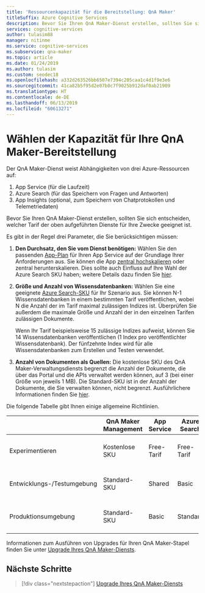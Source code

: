 ```yaml
---
title: 'Ressourcenkapazität für die Bereitstellung: QnA Maker'
titleSuffix: Azure Cognitive Services
description: Bevor Sie Ihren QnA Maker-Dienst erstellen, sollten Sie sich entscheiden, welcher Tarif der oben aufgeführten Dienste für Ihre Zwecke geeignet ist.
services: cognitive-services
author: tulasim88
manager: nitinme
ms.service: cognitive-services
ms.subservice: qna-maker
ms.topic: article
ms.date: 01/24/2019
ms.author: tulasim
ms.custom: seodec18
ms.openlocfilehash: a332d263526bb6507e7394c205caa1c4d1f9e3e6
ms.sourcegitcommit: 41ca82b5f95d2e07b0c7f9025b912daf0ab21909
ms.translationtype: HT
ms.contentlocale: de-DE
ms.lasthandoff: 06/13/2019
ms.locfileid: "60613271"
---
```

# <a name="choosing-capacity-for-your-qna-maker-deployment"></a>Wählen der Kapazität für Ihre QnA Maker-Bereitstellung

Der QnA Maker-Dienst weist Abhängigkeiten von drei Azure-Ressourcen auf:
1.  App Service (für die Laufzeit)
2.  Azure Search (für das Speichern von Fragen und Antworten)
3.  App Insights (optional, zum Speichern von Chatprotokollen und Telemetriedaten)

Bevor Sie Ihren QnA Maker-Dienst erstellen, sollten Sie sich entscheiden, welcher Tarif der oben aufgeführten Dienste für Ihre Zwecke geeignet ist. 

Es gibt in der Regel drei Parameter, die Sie berücksichtigen müssen:

1. **Den Durchsatz, den Sie vom Dienst benötigen:** Wählen Sie den passenden [App-Plan](https://azure.microsoft.com/pricing/details/app-service/plans/) für Ihren App Service auf der Grundlage Ihrer Anforderungen aus. Sie können die App [zentral hochskalieren](https://docs.microsoft.com/azure/app-service/web-sites-scale) oder zentral herunterskalieren. Dies sollte auch Einfluss auf Ihre Wahl der Azure Search SKU haben; weitere Details dazu finden Sie [hier](https://docs.microsoft.com/azure/search/search-sku-tier).

1. **Größe und Anzahl von Wissensdatenbanken:** Wählen Sie eine geeignete [Azure Search-SKU](https://azure.microsoft.com/pricing/details/search/) für Ihr Szenario aus. Sie können N-1 Wissensdatenbanken in einem bestimmten Tarif veröffentlichen, wobei N die Anzahl der im Tarif maximal zulässigen Indizes ist. Überprüfen Sie außerdem die maximale Größe und Anzahl der in den einzelnen Tarifen zulässigen Dokumente.

    Wenn Ihr Tarif beispielsweise 15 zulässige Indizes aufweist, können Sie 14 Wissensdatenbanken veröffentlichen (1 Index pro veröffentlichter Wissensdatenbank). Der fünfzehnte Index wird für alle Wissensdatenbanken zum Erstellen und Testen verwendet. 

1. **Anzahl von Dokumenten als Quellen:** Die kostenlose SKU des QnA Maker-Verwaltungsdiensts begrenzt die Anzahl der Dokumente, die über das Portal und die APIs verwaltet werden können, auf 3 (bei einer Größe von jeweils 1 MB). Die Standard-SKU ist in der Anzahl der Dokumente, die Sie verwalten können, nicht begrenzt. Ausführlichere Informationen finden Sie [hier](https://aka.ms/qnamaker-pricing).

Die folgende Tabelle gibt Ihnen einige allgemeine Richtlinien.

|                        | QnA Maker Management | App Service | Azure Search | Einschränkungen                      |
| ---------------------- | -------------------- | ----------- | ------------ | -------------------------------- |
| Experimentieren        | Kostenlose SKU             | Free-Tarif   | Free-Tarif    | Veröffentlichen von bis zu 2 KB bei einer Größe von 50 MB  |
| Entwicklungs-/Testumgebung   | Standard-SKU         | Shared      | Basic        | Veröffentlichen von bis zu 14 KB bei einer Größe von 2 GB    |
| Produktionsumgebung | Standard-SKU         | Basic       | Standard     | Veröffentlichen von bis zu 49 KB bei einer Größe von 25 GB |

Informationen zum Ausführen von Upgrades für Ihren QnA Maker-Stapel finden Sie unter [Upgrade Ihres QnA Maker-Diensts](../How-To/upgrade-qnamaker-service.md).

## <a name="next-steps"></a>Nächste Schritte

> [!div class="nextstepaction"]
> [Upgrade Ihres QnA Maker-Diensts](../How-To/upgrade-qnamaker-service.md)
